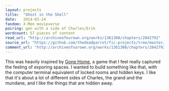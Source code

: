 ```yaml
---
layout: projects
title:  "Ghost in the Shell"
date:   2014-03-24
fandom: X-Men movieverse
pairing: gen with a side of Charles/Erik
wordcount: 57 pieces of content
read_url: "http://archiveofourown.org/works/1361308/chapters/2842792"
source_url: "https://github.com/thedeadparrot/fic-projects/tree/master/xterminal"
comment_url: "http://archiveofourown.org/works/1361308/chapters/2842792"
---
```


This was heavily inspired by [Gone Home](http://www.gonehomegame.com/), a game that I feel really captured the feeling of exporing spaces. I wanted to build something like that, with the computer terminal equivalent of locked rooms and hidden keys. I like that it's about a lot of different sides of Charles, the grand and the mundane, and I like the things that are hidden away. 
